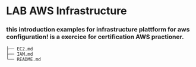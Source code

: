 # LAB AWS Infrastructure 

### this introduction examples for infrastructure plattform for aws configuration! is a exercice for certification AWS practioner.

```
├── EC2.md
├── IAM.md
└── README.md
```



